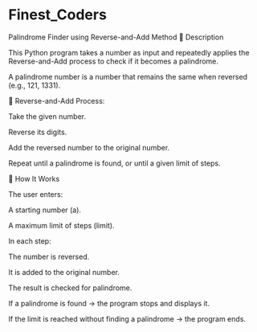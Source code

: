 # Finest_Coders
Palindrome Finder using Reverse-and-Add Method
📌 Description

This Python program takes a number as input and repeatedly applies the Reverse-and-Add process to check if it becomes a palindrome.

A palindrome number is a number that remains the same when reversed (e.g., 121, 1331).

🔄 Reverse-and-Add Process:

Take the given number.

Reverse its digits.

Add the reversed number to the original number.

Repeat until a palindrome is found, or until a given limit of steps.

📝 How It Works

The user enters:

A starting number (a).

A maximum limit of steps (limit).

In each step:

The number is reversed.

It is added to the original number.

The result is checked for palindrome.

If a palindrome is found → the program stops and displays it.

If the limit is reached without finding a palindrome → the program ends.
